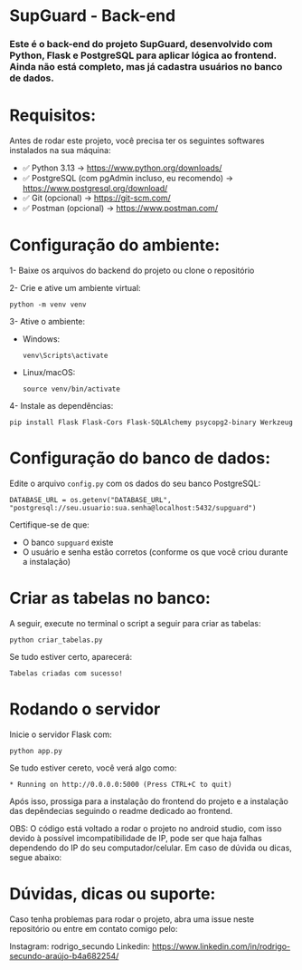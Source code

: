 # SupGuard - Back-end

### Este é o back-end do projeto **SupGuard**, desenvolvido com **Python, Flask e PostgreSQL** para aplicar lógica ao frontend. Ainda não está completo, mas já cadastra usuários no banco de dados.

# Requisitos:

Antes de rodar este projeto, você precisa ter os seguintes softwares instalados na sua máquina:

- ✅ Python 3.13 → https://www.python.org/downloads/
- ✅ PostgreSQL (com pgAdmin incluso, eu recomendo) → https://www.postgresql.org/download/
- ✅ Git (opcional) → https://git-scm.com/
- ✅ Postman (opcional) → https://www.postman.com/

# Configuração do ambiente:

1- Baixe os arquivos do backend do projeto ou clone o repositório

2- Crie e ative um ambiente virtual:

    python -m venv venv

3- Ative o ambiente:

- Windows:

      venv\Scripts\activate

- Linux/macOS:

      source venv/bin/activate

4- Instale as dependências:

    pip install Flask Flask-Cors Flask-SQLAlchemy psycopg2-binary Werkzeug

# Configuração do banco de dados:

Edite o arquivo `config.py` com os dados do seu banco PostgreSQL:

    DATABASE_URL = os.getenv("DATABASE_URL", "postgresql://seu.usuario:sua.senha@localhost:5432/supguard")

Certifique-se de que:
- O banco `supguard` existe
- O usuário e senha estão corretos (conforme os que você criou durante a instalação)

# Criar as tabelas no banco:

A seguir, execute no terminal o script a seguir para criar as tabelas:

    python criar_tabelas.py

Se tudo estiver certo, aparecerá:

    Tabelas criadas com sucesso!

# Rodando o servidor

Inicie o servidor Flask com:

    python app.py

Se tudo estiver cereto, você verá algo como:

    * Running on http://0.0.0.0:5000 (Press CTRL+C to quit)

Após isso, prossiga para a instalação do frontend do projeto e a instalação das depêndecias seguindo o readme dedicado ao frontend.

OBS: O código está voltado a rodar o projeto no android studio, com isso devido à possível imcompatibilidade de IP, pode ser que haja falhas dependendo do IP do seu computador/celular. Em caso de dúvida ou dicas, segue abaixo:

# Dúvidas, dicas ou suporte:

Caso tenha problemas para rodar o projeto, abra uma issue neste repositório ou entre em contato comigo pelo:

Instagram: rodrigo_secundo
Linkedin: https://www.linkedin.com/in/rodrigo-secundo-araújo-b4a682254/
